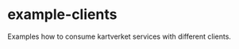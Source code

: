 example-clients
===============

Examples how to consume kartverket services with different clients.
